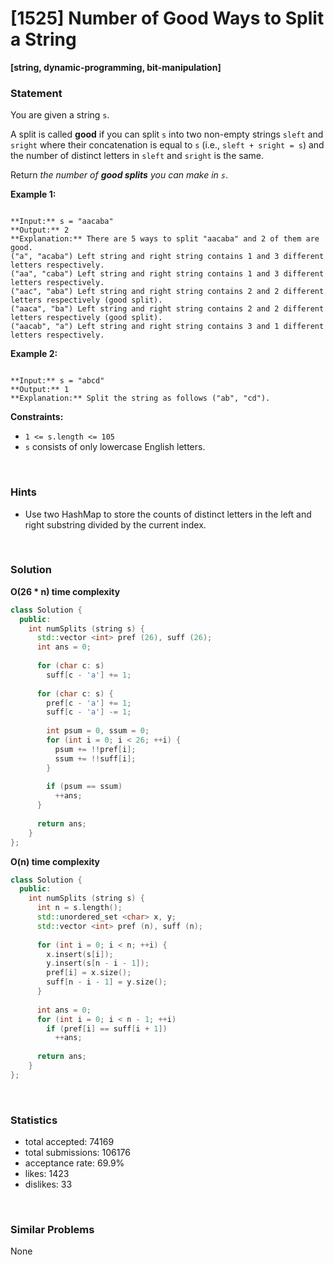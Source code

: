 # [1525] Number of Good Ways to Split a String

**[string, dynamic-programming, bit-manipulation]**

### Statement

You are given a string `s`.

A split is called **good** if you can split `s` into two non-empty strings `sleft` and `sright` where their concatenation is equal to `s` (i.e., `sleft + sright = s`) and the number of distinct letters in `sleft` and `sright` is the same.

Return *the number of **good splits** you can make in `s`*.


**Example 1:**

```

**Input:** s = "aacaba"
**Output:** 2
**Explanation:** There are 5 ways to split "aacaba" and 2 of them are good. 
("a", "acaba") Left string and right string contains 1 and 3 different letters respectively.
("aa", "caba") Left string and right string contains 1 and 3 different letters respectively.
("aac", "aba") Left string and right string contains 2 and 2 different letters respectively (good split).
("aaca", "ba") Left string and right string contains 2 and 2 different letters respectively (good split).
("aacab", "a") Left string and right string contains 3 and 1 different letters respectively.

```

**Example 2:**

```

**Input:** s = "abcd"
**Output:** 1
**Explanation:** Split the string as follows ("ab", "cd").

```

**Constraints:**
* `1 <= s.length <= 105`
* `s` consists of only lowercase English letters.


<br>

### Hints

- Use two HashMap to store the counts of distinct letters in the left and right substring divided by the current index.

<br>

### Solution

**O(26 * n) time complexity**

```cpp
class Solution {
  public:
    int numSplits (string s) {
      std::vector <int> pref (26), suff (26);
      int ans = 0;
      
      for (char c: s)
        suff[c - 'a'] += 1;
      
      for (char c: s) {
        pref[c - 'a'] += 1;
        suff[c - 'a'] -= 1;
        
        int psum = 0, ssum = 0;
        for (int i = 0; i < 26; ++i) {
          psum += !!pref[i];
          ssum += !!suff[i];
        }
        
        if (psum == ssum)
          ++ans;
      }
      
      return ans;
    }
};
```

**O(n) time complexity**

```cpp
class Solution {
  public:
    int numSplits (string s) {
      int n = s.length();
      std::unordered_set <char> x, y;
      std::vector <int> pref (n), suff (n);
      
      for (int i = 0; i < n; ++i) {
        x.insert(s[i]);
        y.insert(s[n - i - 1]);
        pref[i] = x.size();
        suff[n - i - 1] = y.size();
      }
      
      int ans = 0;
      for (int i = 0; i < n - 1; ++i)
        if (pref[i] == suff[i + 1])
          ++ans;
      
      return ans;
    }
};
```

<br>

### Statistics

- total accepted: 74169
- total submissions: 106176
- acceptance rate: 69.9%
- likes: 1423
- dislikes: 33

<br>

### Similar Problems

None
